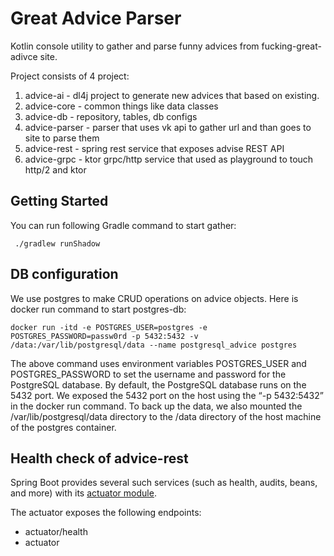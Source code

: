 # Great Advice Parser

Kotlin console utility to gather and parse funny advices from fucking-great-adivce site.

Project consists of 4 project:
1. advice-ai - dl4j project to generate new advices that based on existing.
2. advice-core - common things like data classes
3. advice-db - repository, tables, db configs
4. advice-parser - parser that uses vk api to gather url and than goes to site to parse them
5. advice-rest - spring rest service that exposes advise REST API 
6. advice-grpc - ktor grpc/http service that used as playground to touch http/2 and ktor  


## Getting Started

You can run following Gradle command to start gather:
```shell
 ./gradlew runShadow
```



## DB configuration

We use postgres to make CRUD operations on advice objects. Here is docker run command to start postgres-db:

```shell
docker run -itd -e POSTGRES_USER=postgres -e POSTGRES_PASSWORD=passw0rd -p 5432:5432 -v /data:/var/lib/postgresql/data --name postgresql_advice postgres
```

The above command uses environment variables POSTGRES_USER and POSTGRES_PASSWORD to set the username and password for the PostgreSQL database. By default, the PostgreSQL database runs on the 5432 port. We exposed the 5432 port on the host using the “-p 5432:5432” in the docker run command.
To back up the data, we also mounted the /var/lib/postgresql/data directory to the /data directory of the host machine of the postgres container.


## Health check of advice-rest
Spring Boot provides several such services (such as health, audits, beans, and more) with its [actuator module](https://docs.spring.io/spring-boot/docs/2.5.0/reference/htmlsingle/#production-ready).

The actuator exposes the following endpoints:
* actuator/health
* actuator

